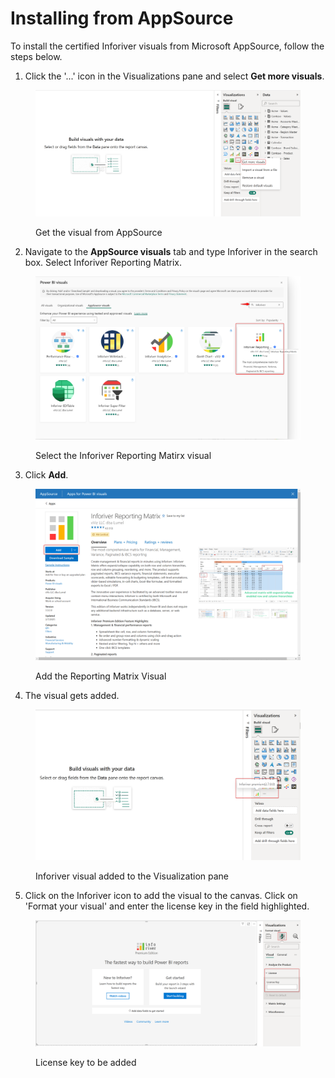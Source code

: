 # Installing from AppSource

To install the certified Inforiver visuals from Microsoft AppSource, follow the steps below.

1. Click the '...' icon in the Visualizations pane and select **Get more visuals**.

<figure><img src="../../.gitbook/assets/Get more visuals (1).png" alt=""><figcaption><p>Get the visual from AppSource</p></figcaption></figure>

2. Navigate to the **AppSource visuals** tab and type Inforiver in the search box. Select Inforiver Reporting Matrix.

<figure><img src="../../.gitbook/assets/image (8) (1) (1) (1).png" alt=""><figcaption><p>Select the Inforiver Reporting Matirx visual</p></figcaption></figure>

3. Click **Add**.

<figure><img src="../../.gitbook/assets/image (1) (1) (1) (1) (1) (1) (1) (1) (1) (1) (1) (1) (1) (1) (1) (1) (1) (1) (1) (1).png" alt=""><figcaption><p>Add the Reporting Matrix Visual</p></figcaption></figure>

4. The visual gets added.

<figure><img src="../../.gitbook/assets/Visual added.png" alt=""><figcaption><p>Inforiver visual added to the Visualization pane</p></figcaption></figure>

5. Click on the Inforiver icon to add the visual to the canvas. Click on 'Format your visual' and enter the license key in the field highlighted.

<figure><img src="../../.gitbook/assets/License key.png" alt=""><figcaption><p>License key to be added</p></figcaption></figure>
